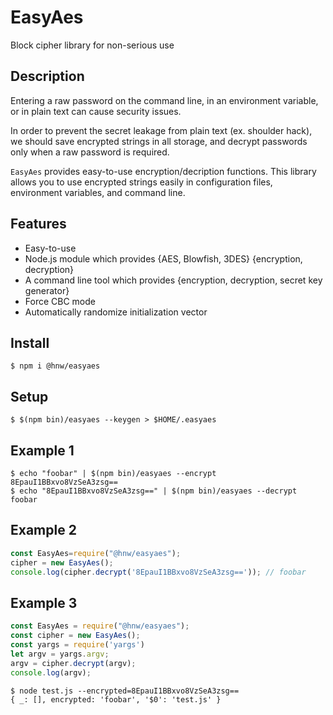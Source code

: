 # EasyAes

Block cipher library for non-serious use

## Description

Entering a raw password on the command line, in an environment variable, or in plain text can cause security issues.

In order to prevent the secret leakage from plain text (ex. shoulder hack), we should save encrypted strings in all storage, and decrypt passwords only when a raw password is required.

`EasyAes` provides easy-to-use encryption/decription functions. This library allows you to use encrypted strings easily in configuration files, environment variables, and command line.

## Features

- Easy-to-use
- Node.js module which provides {AES, Blowfish, 3DES} {encryption, decryption}
- A command line tool which provides {encryption, decryption, secret key generator}
- Force CBC mode
- Automatically randomize initialization vector

## Install

```
$ npm i @hnw/easyaes
```

## Setup

```
$ $(npm bin)/easyaes --keygen > $HOME/.easyaes
```

## Example 1

```
$ echo "foobar" | $(npm bin)/easyaes --encrypt
8EpauI1BBxvo8VzSeA3zsg==
$ echo "8EpauI1BBxvo8VzSeA3zsg==" | $(npm bin)/easyaes --decrypt
foobar
```

## Example 2

```javascript
const EasyAes=require("@hnw/easyaes");
cipher = new EasyAes();
console.log(cipher.decrypt('8EpauI1BBxvo8VzSeA3zsg==')); // foobar
```

## Example 3

```javascript
const EasyAes = require("@hnw/easyaes");
const cipher = new EasyAes();
const yargs = require('yargs')
let argv = yargs.argv;
argv = cipher.decrypt(argv);
console.log(argv);
```

```
$ node test.js --encrypted=8EpauI1BBxvo8VzSeA3zsg==
{ _: [], encrypted: 'foobar', '$0': 'test.js' }
```
